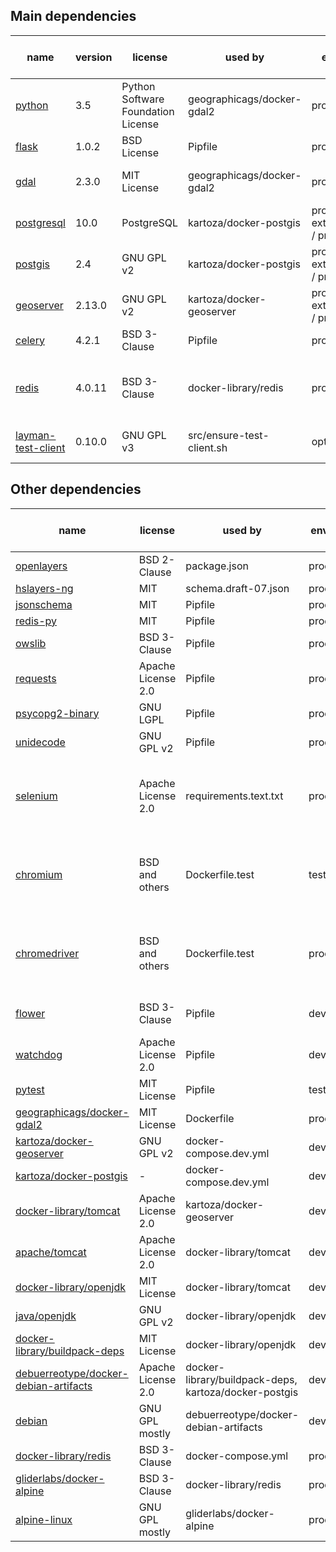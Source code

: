 
## Main dependencies

| name | version | license | used by | env | bin or src | purpose |
| --- | --- | --- | --- | --- | --- | --- |
| [python](http://www.gdal.org/) | 3.5 | Python Software Foundation License | geographicags/docker-gdal2 | prod | bin | to communicate |
| [flask](http://flask.pocoo.org/) | 1.0.2 | BSD License | Pipfile | prod | bin | to build REST API |
| [gdal](http://www.gdal.org/) | 2.3.0 | MIT License | geographicags/docker-gdal2 | prod | bin | to import vector files into DB |
| [postgresql](https://www.postgresql.org/) | 10.0 | PostgreSQL | kartoza/docker-postgis | prod-external / prod | bin | to store vector data effectively |
| [postgis](https://postgis.net/) | 2.4 | GNU GPL v2 | kartoza/docker-postgis | prod-external / prod | bin | to store vector data effectively |
| [geoserver](https://github.com/geoserver/geoserver) | 2.13.0 | GNU GPL v2 | kartoza/docker-geoserver | prod-external / prod | bin | to provide WMS/WFS endpoints |
| [celery](http://www.celeryproject.org/) | 4.2.1 | BSD 3-Clause | Pipfile | prod | bin | asynchronous task runner |
| [redis](https://redis.io/) | 4.0.11 | BSD 3-Clause | docker-library/redis | prod | bin | celery message broker, source of truth for server side |
| [layman-test-client](https://github.com/jirik/layman-test-client) | 0.10.0 | GNU GPL v3 | src/ensure-test-client.sh | opt | bin | to demonstrate communication with REST API |

## Other dependencies

| name | license | used by | env | bin or src | purpose |
| --- | --- | --- | --- | --- | --- |
| [openlayers](https://openlayers.org/) | BSD 2-Clause | package.json | prod | bin | |
| [hslayers-ng](https://github.com/hslayers/hslayers-ng) | MIT | schema.draft-07.json | prod | src | |
| [jsonschema](https://github.com/Julian/jsonschema) | MIT | Pipfile | prod | bin | |
| [redis-py](https://github.com/andymccurdy/redis-py) | MIT | Pipfile | prod | bin | |
| [owslib](https://github.com/geopython/OWSLib) | BSD 3-Clause | Pipfile | prod | bin | |
| [requests](http://python-requests.org) | Apache License 2.0 | Pipfile | prod | bin | |
| [psycopg2-binary](https://github.com/psycopg/psycopg2) | GNU LGPL | Pipfile | prod | bin | |
| [unidecode](https://github.com/avian2/unidecode) | GNU GPL v2 | Pipfile | prod | bin | |
| [selenium](https://www.chromium.org/) | Apache License 2.0 | requirements.text.txt | prod | bin | for client-side map rendering and integration testing |
| [chromium](https://www.chromium.org/) | BSD and others | Dockerfile.test | test | prod | for client-side map rendering and integration testing |
| [chromedriver](http://chromedriver.chromium.org/) | BSD and others | Dockerfile.test | prod | bin | for client-side map rendering and integration testing |
| [flower](https://github.com/mher/flower) | BSD 3-Clause | Pipfile | dev | bin | to monitor celery tasks |
| [watchdog](https://github.com/gorakhargosh/watchdog) | Apache License 2.0 | Pipfile | dev | bin | |
| [pytest](https://pytest.org/) | MIT License | Pipfile | test | bin | |
| [geographicags/docker-gdal2](https://github.com/GeographicaGS/Docker-GDAL2) | MIT License | Dockerfile | prod | bin | |
| [kartoza/docker-geoserver](https://github.com/kartoza/docker-geoserver) | GNU GPL v2 | docker-compose.dev.yml | dev | bin | |
| [kartoza/docker-postgis](https://github.com/kartoza/docker-postgis) | - | docker-compose.dev.yml | dev | bin | |
| [docker-library/tomcat](https://github.com/docker-library/tomcat) | Apache License 2.0 | kartoza/docker-geoserver | dev | bin | |
| [apache/tomcat](http://tomcat.apache.org/) | Apache License 2.0 | docker-library/tomcat | dev | bin | |
| [docker-library/openjdk](https://github.com/docker-library/openjdk) | MIT License | docker-library/tomcat | dev | bin | |
| [java/openjdk](http://openjdk.java.net/) | GNU GPL v2 | docker-library/openjdk | dev | bin | |
| [docker-library/buildpack-deps](https://github.com/docker-library/buildpack-deps) | MIT License | docker-library/openjdk | dev | bin | |
| [debuerreotype/docker-debian-artifacts](https://github.com/debuerreotype/docker-debian-artifacts) | Apache License 2.0 | docker-library/buildpack-deps, kartoza/docker-postgis | dev | bin | |
| [debian](https://www.debian.org/) | GNU GPL mostly | debuerreotype/docker-debian-artifacts | dev | bin | |
| [docker-library/redis](https://github.com/docker-library/redis) | BSD 3-Clause | docker-compose.yml | prod | bin | |
| [gliderlabs/docker-alpine](https://github.com/gliderlabs/docker-alpine) | BSD 3-Clause | docker-library/redis | prod | bin | |
| [alpine-linux](https://alpinelinux.org/) | GNU GPL mostly | gliderlabs/docker-alpine | prod | bin | |
